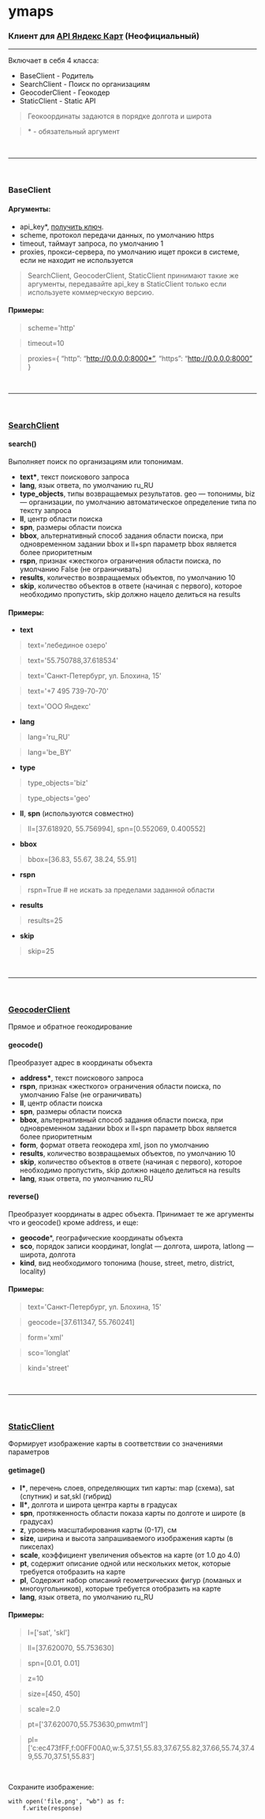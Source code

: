 # ymaps

### Клиент для [API Яндекс Карт](https://yandex.ru/dev/maps/mapsapi/) (Неофициальный)
<hr>

Включает в себя 4 класса:
* BaseClient - Родитель
* SearchClient - Поиск по организациям
* GeocoderClient - Геокодер
* StaticClient - Static API

> Геокоординаты задаются в порядке долгота и широта

> \* - обязательный аргумент

<br>
<hr>
<br>

### BaseClient
#### Аргументы:
 - api_key*, [получить ключ](https://yandex.ru/dev/maps/geosearch/?from=mapsapi).
 - scheme, протокол передачи данных, по умолчанию https
 - timeout, таймаут запроса, по умолчанию 1
 - proxies, прокси-сервера, по умолчанию ищет прокси в системе, если не находит не используется


> SearchClient, GeocoderClient, StaticClient принимают такие же аргументы, передавайте api_key в StaticClient только если используете коммерческую версию.


#### Примеры:

> scheme='http'

> timeout=10

> proxies={
	“http”: “http://0.0.0.0:8000*”,
	“https”: “http://0.0.0.0:8000”
}

<br>
<hr>
<br>

### [SearchClient](https://yandex.ru/dev/maps/geosearch/doc/concepts/request.html)
#### search()

Выполняет поиск по организациям или топонимам.

- __text*__, текст поискового запроса
- __lang__, язык ответа, по умолчанию ru_RU
- __type_objects__, типы возвращаемых результатов. geo — топонимы, biz — организации, по умолчанию автоматическое определение типа по тексту запроса
- __ll__, центр области поиска
- __spn__, размеры области поиска
- __bbox__, альтернативный способ задания области поиска, при одновременном задании bbox и ll+spn параметр bbox является более приоритетным
- __rspn__, признак «жесткого» ограничения области поиска, по умолчанию False (не ограничивать)
- __results__, количество возвращаемых объектов, по умолчанию 10
- __skip__, количество объектов в ответе (начиная с первого), которое необходимо пропустить, skip должно нацело делиться на results

#### Примеры:

 * __text__
 
> text='лебединое озеро'

> text='55.750788,37.618534'

> text='Санкт-Петербург, ул. Блохина, 15'

> text='+7 495 739-70-70'

> text='ООО Яндекс'

* __lang__

> lang='ru_RU'

>lang='be_BY'

* __type__

> type_objects='biz'

> type_objects='geo'

* __ll__, __spn__ (используются совместно)

> ll=[37.618920, 55.756994], spn=[0.552069, 0.400552]

* __bbox__

> bbox=[36.83, 55.67, 38.24, 55.91]

* __rspn__

> rspn=True # не искать за пределами заданной области

* __results__

> results=25

* __skip__

> skip=25

<br>
<hr>
<br>

### [GeocoderClient](https://yandex.ru/dev/maps/geocoder/doc/desc/concepts/input_params.html)

Прямое и обратное геокодирование

#### geocode()

Преобразует адрес в координаты объекта

- __address*__, текст поискового запроса
- __rspn__, признак «жесткого» ограничения области поиска, по умолчанию False (не ограничивать)
- __ll__, центр области поиска
- __spn__, размеры области поиска
- __bbox__, альтернативный способ задания области поиска, при одновременном задании bbox и ll+spn параметр bbox является более приоритетным
- __form__, формат ответа геокодера xml, json по умолчанию 
- __results__, количество возвращаемых объектов, по умолчанию 10
- __skip__, количество объектов в ответе (начиная с первого), которое необходимо пропустить, skip должно нацело делиться на results
- __lang__, язык ответа, по умолчанию ru_RU

#### reverse()

Преобразует координаты в адрес объекта. Принимает те же аргументы что и geocode() кроме address, и еще:

* __geocode__*, географические координаты объекта
* __sco__, порядок записи координат, longlat — долгота, широта, latlong — широта, долгота
* __kind__, вид необходимого топонима (house, street, metro, district, locality)

#### Примеры:

> text='Санкт-Петербург, ул. Блохина, 15'

> geocode=[37.611347, 55.760241]

> form='xml'

> sco='longlat'

> kind='street'

<br>
<hr>
<br>

### [StaticClient](https://yandex.ru/dev/maps/staticapi/doc/1.x/dg/concepts/input_params.html)

Формирует изображение карты в соответствии со значениями параметров

#### getimage()

- __l*__, перечень слоев, определяющих тип карты: map (схема), sat (спутник) и sat,skl (гибрид)
- __ll*__, долгота и широта центра карты в градусах
- __spn__, протяженность области показа карты по долготе и широте (в градусах)
- __z__, уровень масштабирования карты (0-17), см
- __size__, ширина и высота запрашиваемого изображения карты (в пикселах)
- __scale__, коэффициент увеличения объектов на карте (от 1.0 до 4.0)
- __pt__, содержит описание одной или нескольких меток, которые требуется отобразить на карте
- __pl__, Содержит набор описаний геометрических фигур (ломаных и многоугольников), которые требуется отобразить на карте
- __lang__, язык ответа, по умолчанию ru_RU

#### Примеры:

> l=['sat', 'skl']

> ll=[37.620070, 55.753630]

> spn=[0.01, 0.01]

> z=10

> size=[450, 450]

> scale=2.0

> pt=['37.620070,55.753630,pmwtm1']

> pl=['c:ec473fFF,f:00FF00A0,w:5,37.51,55.83,37.67,55.82,37.66,55.74,37.49,55.70,37.51,55.83']

<br>

Сохраните изображение:  

	with open('file.png', "wb") as f:
		f.write(response)